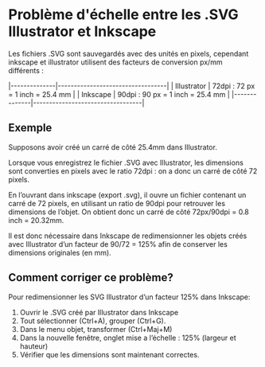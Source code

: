 # Problème d'échelle entre les .SVG Illustrator et Inkscape

Les fichiers .SVG sont sauvegardés avec des unités en pixels, cependant inkscape et illustrator utilisent des facteurs de conversion px/mm différents :

|--------------|----------------------------------|
| Illustrator  | 72dpi : 72 px = 1 inch = 25.4 mm |
| Inkscape 	   | 90dpi : 90 px = 1 inch = 25.4 mm |
|--------------|----------------------------------|

## Exemple

Supposons avoir créé un carré de côté 25.4mm dans Illustrator.

Lorsque vous enregistrez le fichier .SVG avec Illustrator, les dimensions sont converties en pixels avec le ratio 72dpi : on a donc un carré de côté 72 pixels.

En l’ouvrant dans inkscape (export .svg), il ouvre un fichier contenant un carré de 72 pixels, en utilisant un ratio de 90dpi pour retrouver les dimensions de l’objet. On obtient donc un carré de côté 72px/90dpi = 0.8 inch = 20.32mm.

Il est donc nécessaire dans Inkscape de redimensionner les objets créés avec Illustrator d’un facteur de 90/72 = 125% afin de conserver les dimensions originales (en mm).

## Comment corriger ce problème?

Pour redimensionner les SVG Illustrator d’un facteur 125% dans Inkscape:

1. Ouvrir le .SVG créé par Illustrator dans Inkscape
2. Tout sélectionner (Ctrl+A), grouper (Ctrl+G).
3. Dans le menu objet, transformer (Ctrl+Maj+M)
4. Dans la nouvelle fenêtre, onglet mise a l’échelle : 125% (largeur et hauteur)
5. Vérifier que les dimensions sont maintenant correctes.
